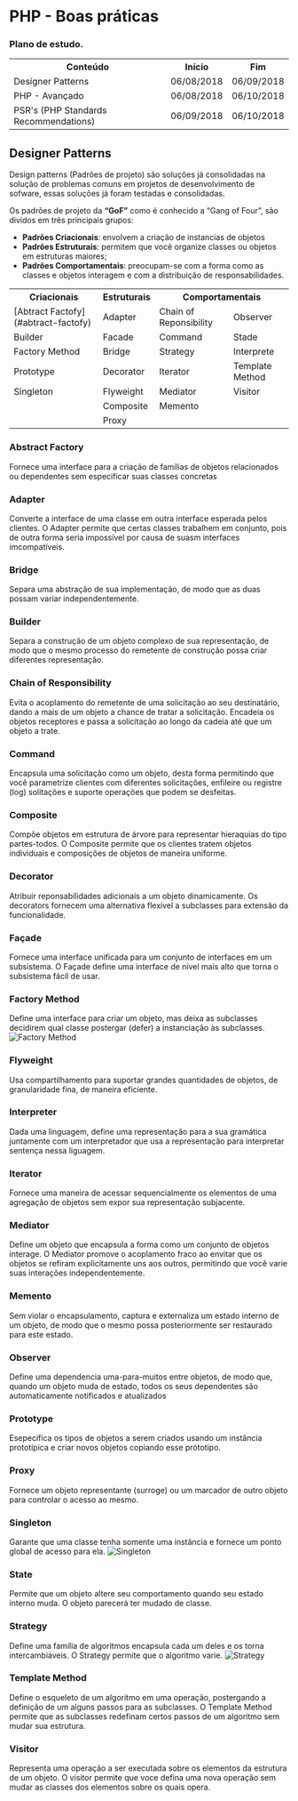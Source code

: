 
# PHP - Boas práticas

### Plano de estudo.
<table style="width:100%">
  <tr>
    <th>Conteúdo</th>
    <th>Início</th>
    <th>Fim</th>
  </tr>
  <tr>
    <td>Designer Patterns</td>
    <td>06/08/2018</td>
    <td>06/09/2018</td>
  </tr>
  <tr>
    <td>PHP - Avançado</td>
    <td>06/08/2018</td>
    <td>06/10/2018</td>
  </tr>
  <tr>
    <td>PSR's (PHP Standards Recommendations)</td>
    <td>06/09/2018</td>
    <td>06/10/2018</td>
  </tr>
</table>

## Designer Patterns
Design patterns (Padrões de projeto) são soluções já consolidadas na solução de problemas comuns em projetos de desenvolvimento de sofware, essas soluções já foram testadas e consolidadas. 

Os padrões de projeto da **“GoF”** como é conhecido a “Gang of Four”, são dividos em três principais grupos:
* **Padrões Criacionais**: envolvem a criação de instancias de objetos
* **Padrões Estruturais**: permitem que você organize classes ou objetos em estruturas maiores;
* **Padrões Comportamentais**: preocupam-se com a forma como as classes e objetos interagem e com a distribuição de responsabilidades.

<table style="width:100%">
  <tr>
    <th>Criacionais</th>
    <th>Estruturais</th>
    <th colspan="2">Comportamentais</th>
  </tr>
  <tr>
    <td>[Abtract Factofy](#abtract-factofy)</td>
    <td>Adapter</td>
    <td>Chain of Reponsibility</td>
    <td>Observer</td>
  </tr>
  <tr>
    <td>Builder</td>
    <td>Facade</td>
    <td>Command</td>
    <td>Stade</td>
  </tr>
  <tr>
    <td>Factory Method</td>
    <td>Bridge</td>
    <td>Strategy</td>
    <td>Interprete</td>
  </tr>
  <tr>
    <td>Prototype</td>
    <td>Decorator</td>
    <td>Iterator</td>
    <td>Template Method</td>
  </tr>
  <tr>
    <td>Singleton</td>
    <td>Flyweight</td>
    <td>Mediator</td>
    <td>Visitor</td>
  </tr>
  <tr>
    <td></td>
    <td>Composite</td>
    <td>Memento</td>
    <td></td>
  </tr>
   <tr>
    <td></td>
    <td>Proxy</td>
    <td></td>
    <td></td>
  </tr>
</table>

### Abstract Factory
Fornece uma interface para a criação de famílias de objetos relacionados ou dependentes sem especificar suas classes concretas

### Adapter
Converte a interface de uma classe em outra interface esperada pelos clientes. O Adapter permite que certas classes
trabalhem em conjunto, pois de outra forma seria impossível por causa de suasm interfaces imcompatíveis.

### Bridge
Separa uma abstração de sua implementação, de modo que as duas possam variar independentemente.

### Builder
Separa a construção de um objeto complexo de sua representação, de modo que o mesmo processo do remetente de construção possa criar diferentes representação.

### Chain of Responsibility
Evita o acoplamento do remetente de uma solicitação ao seu destinatário, dando a mais de um objeto a chance de tratar a solicitação. Encadeia os objetos receptores e passa a solicitação ao longo da cadeia até que um objeto a trate.

### Command
Encapsula uma solicitação como um objeto, desta forma permitindo que você parametrize clientes com diferentes solicitações, enfileire ou registre (log) solitações e suporte operações que podem se desfeitas.

### Composite
Compõe objetos em estrutura de árvore para representar hieraquias do tipo  partes-todos. O Composite permite que os clientes tratem objetos individuais e composições de objetos de maneira uniforme.

### Decorator
Atribuir reponsabilidades adicionais a um objeto dinamicamente. Os decorators fornecem uma alternativa flexível a subclasses para extensão da funcionalidade.

### Façade
Fornece uma interface unificada para um conjunto de interfaces em um subsistema. O Façade define uma interface de nível mais alto que torna o subsistema fácil de usar.

### Factory Method
Define uma interface para criar um objeto, mas deixa as subclasses decidirem qual classe postergar (defer) a instanciação às subclasses.
![Factory Method](img/Factory-Method.png)

### Flyweight
Usa compartilhamento para suportar grandes quantidades de objetos, de granularidade fina, de maneira eficiente.

### Interpreter
Dada uma linguagem, define uma representação para a sua gramática juntamente com um interpretador que usa a representação para interpretar sentença nessa liguagem.

### Iterator 
Fornece uma maneira de acessar sequencialmente os elementos de uma agregação de objetos sem expor sua representação subjacente.

### Mediator
Define um objeto que encapsula a forma como um conjunto de objetos interage. O Mediator promove o acoplamento fraco
ao envitar que os objetos se refiram explicitamente uns aos outros, permitindo que você varie suas interações independentemente.

### Memento
Sem violar o encapsulamento, captura e externaliza um estado interno de um objeto, de modo que o mesmo possa posteriormente ser restaurado para este estado.

### Observer
Define uma dependencia uma-para-muitos entre objetos, de modo que, quando um objeto muda de estado, todos os seus dependentes são automaticamente notificados e atualizados

### Prototype
Esepecifica os tipos de objetos a serem criados usando um instância prototípica e criar novos objetos copiando esse prótotipo.

### Proxy
Fornece um objeto representante (surroge) ou um marcador de outro objeto para controlar o acesso ao mesmo.

### Singleton 
Garante que uma classe tenha somente uma instância e fornece um ponto global de acesso para ela.
![Singleton](img/Singleton.png)

### State 
Permite que um objeto altere seu comportamento quando seu estado interno muda. O objeto parecerá ter mudado de classe.

### Strategy 
Define uma família de algoritmos encapsula cada um deles e os torna intercambiáveis. O Strategy permite que o algoritmo varie.
![Strategy](img/Strategy.png)

### Template Method 
Define o esqueleto de um algoritmo em uma operação, postergando a definição de um alguns passos para as subclasses. O Template Method permite que as subclasses redefinam certos passos de um algoritmo sem mudar sua estrutura.

### Visitor
Representa uma operação a ser executada sobre os elementos da estrutura de um objeto. O visitor permite que voce defina uma nova operação sem mudar as classes dos elementos sobre os quais opera.









